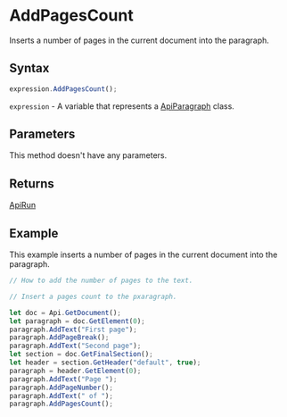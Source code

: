 # AddPagesCount

Inserts a number of pages in the current document into the paragraph.

## Syntax

```javascript
expression.AddPagesCount();
```

`expression` - A variable that represents a [ApiParagraph](../ApiParagraph.md) class.

## Parameters

This method doesn't have any parameters.

## Returns

[ApiRun](../../ApiRun/ApiRun.md)

## Example

This example inserts a number of pages in the current document into the paragraph.

```javascript editor-docx
// How to add the number of pages to the text.

// Insert a pages count to the pxaragraph.

let doc = Api.GetDocument();
let paragraph = doc.GetElement(0);
paragraph.AddText("First page");
paragraph.AddPageBreak();
paragraph.AddText("Second page");
let section = doc.GetFinalSection();
let header = section.GetHeader("default", true);
paragraph = header.GetElement(0);
paragraph.AddText("Page ");
paragraph.AddPageNumber();
paragraph.AddText(" of ");
paragraph.AddPagesCount();
```
